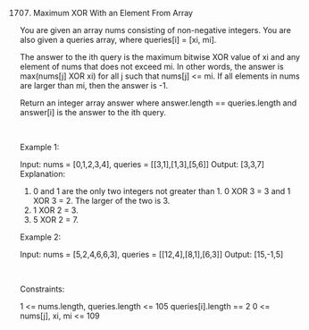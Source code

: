 1707. Maximum XOR With an Element From Array

You are given an array nums consisting of non-negative integers. You are also given a queries array, where queries[i] = [xi, mi].

The answer to the ith query is the maximum bitwise XOR value of xi and any element of nums that does not exceed mi. In other words, the answer is max(nums[j] XOR xi) for all j such that nums[j] <= mi. If all elements in nums are larger than mi, then the answer is -1.

Return an integer array answer where answer.length == queries.length and answer[i] is the answer to the ith query.

 

Example 1:

Input: nums = [0,1,2,3,4], queries = [[3,1],[1,3],[5,6]]
Output: [3,3,7]
Explanation:
1) 0 and 1 are the only two integers not greater than 1. 0 XOR 3 = 3 and 1 XOR 3 = 2. The larger of the two is 3.
2) 1 XOR 2 = 3.
3) 5 XOR 2 = 7.


Example 2:

Input: nums = [5,2,4,6,6,3], queries = [[12,4],[8,1],[6,3]]
Output: [15,-1,5]


 

Constraints:

1 <= nums.length, queries.length <= 105
queries[i].length == 2
0 <= nums[j], xi, mi <= 109